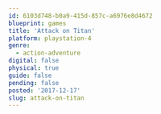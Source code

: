 ```yaml
---
id: 6103d748-b0a9-415d-857c-a6976e8d4672
blueprint: games
title: 'Attack on Titan'
platform: playstation-4
genre:
  - action-adventure
digital: false
physical: true
guide: false
pending: false
posted: '2017-12-17'
slug: attack-on-titan
---
```

